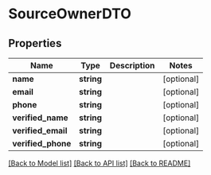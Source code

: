 # SourceOwnerDTO

## Properties
Name | Type | Description | Notes
------------ | ------------- | ------------- | -------------
**name** | **string** |  | [optional] 
**email** | **string** |  | [optional] 
**phone** | **string** |  | [optional] 
**verified_name** | **string** |  | [optional] 
**verified_email** | **string** |  | [optional] 
**verified_phone** | **string** |  | [optional] 

[[Back to Model list]](../README.md#documentation-for-models) [[Back to API list]](../README.md#documentation-for-api-endpoints) [[Back to README]](../README.md)


